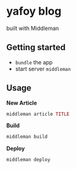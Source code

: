 # yafoy blog

built with Middleman

## Getting started

- `bundle` the app
- start server `middleman`

## Usage

**New Article**

```ruby
middleman article TITLE
```

**Build**

```ruby
middleman build
```

**Deploy**

```ruby
middleman deploy
```